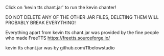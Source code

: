 Click on 'kevin tts chant.jar' to run the kevin chanter!

DO NOT DELETE ANY OF THE OTHER JAR FILES, DELETING THEM WILL PROBABLY BREAK EVERYTHING!

Everything apart from kevin tts chant.jar was provided by the fine people who made FreeTTS
https://freetts.sourceforge.io/

kevin tts chant.jar was by github.com/11belowstudio

